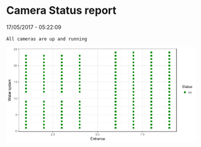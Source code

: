 Camera Status report
================
17/05/2017 - 05:22:09

    All cameras are up and running

![](camreport_files/figure-markdown_github/unnamed-chunk-2-1.png)
